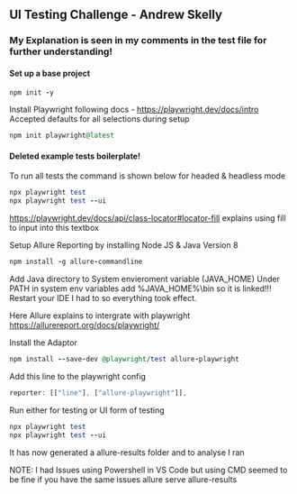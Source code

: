 ## UI Testing Challenge - Andrew Skelly
### My Explanation is seen in my comments in the test file for further understanding!
#### Set up a base project
```ruby
npm init -y
```

Install Playwright following docs - https://playwright.dev/docs/intro
Accepted defaults for all selections during setup
```ruby
npm init playwright@latest
```

#### Deleted example tests boilerplate!

To run all tests the command is shown below for headed & headless mode
```ruby
npx playwright test
npx playwright test --ui  
```

https://playwright.dev/docs/api/class-locator#locator-fill
explains using fill to input into this textbox

Setup Allure Reporting by installing Node JS & Java Version 8
```ruby
npm install -g allure-commandline
```

Add Java directory to System envieroment variable (JAVA_HOME)
Under PATH in system env variables add %JAVA_HOME%\bin so it is linked!!!
Restart your IDE I had to so everything took effect.

Here Allure explains to intergrate with playwright
https://allurereport.org/docs/playwright/

Install the Adaptor
```ruby
npm install --save-dev @playwright/test allure-playwright
```

Add this line to the playwright config
```js
reporter: [["line"], ["allure-playwright"]],
```

Run either for testing or UI form of testing
```ruby
npx playwright test
npx playwright test --ui  
```

It has now generated a allure-results folder and to analyse I ran

NOTE: I had Issues using Powershell in VS Code but using CMD seemed to be fine if you have the same issues
allure serve allure-results

